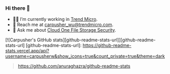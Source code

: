 ### Hi there 👋

- :man_technologist: I’m currently working in [Trend Micro](https://github.com/trendmicro).
- :e-mail: Reach me at carpusher_wu@trendmicro.com.
- :speech_balloon: Ask me about [Cloud One File Storage Security](https://cloudone.trendmicro.com/docs/file-storage-security/what-is-fss/).

[![Carpusher's GitHub stats][github-readme-stats-url]][github-readme-stats-url]
[github-readme-stats-url]: https://github-readme-stats.vercel.app/api?username=carpusherw&show_icons=true&count_private=true&theme=dark

> https://github.com/anuraghazra/github-readme-stats
